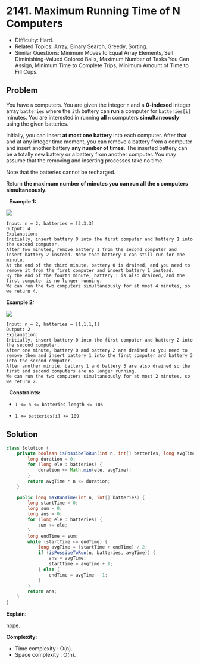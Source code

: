 # 2141. Maximum Running Time of N Computers

- Difficulty: Hard.
- Related Topics: Array, Binary Search, Greedy, Sorting.
- Similar Questions: Minimum Moves to Equal Array Elements, Sell Diminishing-Valued Colored Balls, Maximum Number of Tasks You Can Assign, Minimum Time to Complete Trips, Minimum Amount of Time to Fill Cups.

## Problem

You have ```n``` computers. You are given the integer ```n``` and a **0-indexed** integer array ```batteries``` where the ```ith``` battery can **run** a computer for ```batteries[i]``` minutes. You are interested in running **all** ```n``` computers **simultaneously** using the given batteries.

Initially, you can insert **at most one battery** into each computer. After that and at any integer time moment, you can remove a battery from a computer and insert another battery **any number of times**. The inserted battery can be a totally new battery or a battery from another computer. You may assume that the removing and inserting processes take no time.

Note that the batteries cannot be recharged.

Return **the **maximum** number of minutes you can run all the **```n```** computers simultaneously.**

 
**Example 1:**

![](https://assets.leetcode.com/uploads/2022/01/06/example1-fit.png)

```
Input: n = 2, batteries = [3,3,3]
Output: 4
Explanation: 
Initially, insert battery 0 into the first computer and battery 1 into the second computer.
After two minutes, remove battery 1 from the second computer and insert battery 2 instead. Note that battery 1 can still run for one minute.
At the end of the third minute, battery 0 is drained, and you need to remove it from the first computer and insert battery 1 instead.
By the end of the fourth minute, battery 1 is also drained, and the first computer is no longer running.
We can run the two computers simultaneously for at most 4 minutes, so we return 4.

```

**Example 2:**

![](https://assets.leetcode.com/uploads/2022/01/06/example2.png)

```
Input: n = 2, batteries = [1,1,1,1]
Output: 2
Explanation: 
Initially, insert battery 0 into the first computer and battery 2 into the second computer. 
After one minute, battery 0 and battery 2 are drained so you need to remove them and insert battery 1 into the first computer and battery 3 into the second computer. 
After another minute, battery 1 and battery 3 are also drained so the first and second computers are no longer running.
We can run the two computers simultaneously for at most 2 minutes, so we return 2.
```

 
**Constraints:**


	
- ```1 <= n <= batteries.length <= 105```
	
- ```1 <= batteries[i] <= 109```



## Solution

```java
class Solution {
    private boolean isPossibeToRun(int n, int[] batteries, long avgTime) {
        long duration = 0;
        for (long ele : batteries) {
            duration += Math.min(ele, avgTime);
        }
        return avgTime * n <= duration;
    }

    public long maxRunTime(int n, int[] batteries) {
        long startTime = 0;
        long sum = 0;
        long ans = 0;
        for (long ele : batteries) {
            sum += ele;
        }
        long endTime = sum;
        while (startTime <= endTime) {
            long avgTime = (startTime + endTime) / 2;
            if (isPossibeToRun(n, batteries, avgTime)) {
                ans = avgTime;
                startTime = avgTime + 1;
            } else {
                endTime = avgTime - 1;
            }
        }
        return ans;
    }
}
```

**Explain:**

nope.

**Complexity:**

* Time complexity : O(n).
* Space complexity : O(n).
